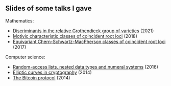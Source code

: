 
Slides of some talks I gave
---------------------------

Mathematics:

* [Discriminants in the relative Grothendieck group of varieties](mathematics/grothendieck_2021.pdf) (2021)
* [Motivic characteristic classes of coincident root loci](mathematics/motivic_2018.pdf) (2018)
* [Equivariant Chern-Schwartz-MacPherson classes of coincident root loci](mathematics/csm_2017.pdf) (2017)

Computer science:

* [Random-access lists, nested data types and numeral systems](computer_science/leipzig_2016.pdf) (2016)
* [Elliptic curves in cryptography](computer_science/elliptic_curve_crypto_2014.pdf) (2014)
* [The Bitcoin protocol](computer_science/bitcoin_protocol_2014.pdf) (2014)

